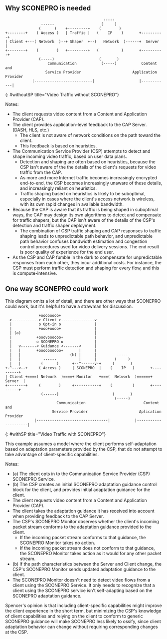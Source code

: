 ## Why SCONEPRO is needed
~~~~~~~~
                                            ----- 
                ------                     (     )              
               (      )    +---------+    (        )             
+--------+    ( Access )   | Traffic |   (    IP    )       +----------+
| Client +---( Network  )--+ Shaper  +--(   Network  )------+  Server  |
+--------+    (        )   +---------+   (          )       +----------+
               (-----)                    (       )         
                   Communication           (-----)           Content and 
                  Service Provider                       Application Provider
            |--------------------------|                    |------------|
~~~~~~~~
{: #withoutSP title="Video Traffic without SCONEPRO"}

Notes: 

* The client requests video content from a Content and Application Provider (CAP).
* The client provides application-level feedback to the CAP Server. (DASH, HLS, etc.)
   * The client is not aware of network conditions on the path toward the client.
   * This feedback is based on heuristics.
* The Communication Service Provider (CSP) attempts to detect and shape incoming video traffic, based on user data plans.
   * Detection and shaping are often based on heuristics, because the CSP isn't aware of the the details of the client's requests for video traffic from the CAP. 
   * As more and more Internet traffic becomes increasingly encrypted end-to-end, the CSP becomes increasingly unaware of these details, and increasingly reliant on heuristics. 
   * Traffic shaping based on heuristics is likely to be suboptimal, especially in cases where the client's access network is wireless, with its own rapid changes in available bandwidth.
* Because the CAP is aware that its traffic is being shaped in suboptimal ways, the CAP may design its own algorithms to detect and compensate for traffic shapers, but the CAP isn't aware of the details of the CSP's detection and traffic shaper deployment.
   * The combination of CSP traffic shaping and CAP responses to traffic shaping leads to unpredictable path behavior, and unpredictable path behavior confuses bandwidth estimation and congestion control procedures used for video delivery sessions. The end result is poor quality of experience for the end user. 
* As the CSP and CAP fumble in the dark to compensate for unpredictable responses from each other, they incur additional costs. For instance, the CSP must perform traffic detection and shaping for every flow, and this is compute-intensive. 

## One way SCONEPRO could work

This diagram omits a lot of detail, and there are other ways that SCONEPRO could work, but it's helpful to have a strawman for discussion.

~~~~~~~~
               +oooooooo+ 
  >------------> Client >---------------v
  |            o Opt-in o               |
  |            +ooo+oooo+               |  
  | (a)                                 |
  |           +ooovoooooo+              |
  |           o SCONEPRO o              |
  |   v-------< Guidance <-------<      |
  |   |       +oooooooooo+       |      |
  |   |                      (b) |      |         ----- 
  |   |          ------          |      |        (     )              
  |   |         (      )      +--^------v-+     (       )             
+-^---v--+     ( Access )     | SCONEPRO  |    (    IP   )       +----------+
| Client +====( Network  )====+ Monitor   +===(  Network  )======+  Server  |
+--------+     (        )     +-----------+    (         )       +----------+
                (------)                        (       )         
                                                 (-----)                           
			           Communication                          Content and 
                     Service Provider                       Aplication Provider
             |--------------------------------|           |---------------------|
~~~~~~~~
{: #withSP title="Video Traffic with SCONEPRO"}

This example assumes a model where the client performs self-adaptation based on adaptation parameters provided by the CSP, that do not attempt to take advantage of client-specific capabilities. 

Notes: 

* (a) The client opts in to the Communication Service Provider (CSP) SCONEPRO Service.
* (b) The CSP creates an initial SCONEPRO adaptation guidance control block for the client, and provides initial adaptation guidance for the client. 
* The client requests video content from a Content and Application Provider (CAP).
* The client takes the adaptation guidance it has received into account when providing feedback to the CAP Server.
* The CSP's SCONEPRO Monitor observes whether the client's incoming packet stream conforms to the adaptation guidance provided to the client.
   * If the incoming packet stream conforms to that guidance, the SCONEPRO Monitor takes no action.
   * If the incoming packet stream does not conform to that guidance, the SCONEPRO Monitor takes action as it would for any other packet stream.
* (b) If the path characteristics between the Server and Client change, the CSP's SCONEPRO Monitor sends updated adaptation guidance to the client.
* The SCONEPRO Monitor doesn't need to detect video flows from a client using the SCONEPRO Service. It only needs to recognize that a client using the SCONEPRO service isn't self-adapting based on the SCONEPRO adaptation guidance.

Spencer's opinion is that including client-specific capabilities might improve the client experience in the short term, but minimizing the CSP's knowledge of client capabilities and relying on the client to conform to generic SCONEPRO guidance will make SCONEPRO less likely to ossify, since client adaptation behavior can change without requiring corresponding changes at the CSP.
 